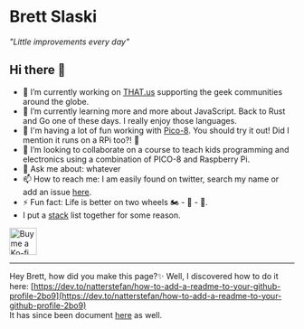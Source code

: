 # Brett Slaski

_"Little improvements every day"_

## Hi there 👋

- 🔭  I’m currently working on [THAT.us](https://that.us) supporting the geek communities around the globe.
- 🌱  I’m currently learning more and more about JavaScript. Back to Rust and Go one of these days. I really enjoy those languages.
- 🚀  I'm having a lot of fun working with [Pico-8](https://www.lexaloffle.com/pico-8.php). You should try it out! Did I mention it runs on a RPi too?! 👾
- 👯  I’m looking to collaborate on a course to teach kids programming and electronics using a combination of PICO-8 and Raspberry Pi.
- 💬  Ask me about: whatever
- 📫  How to reach me: I am easily found on twitter, search my name or add an issue [here](https://github.com/brettski/brettski/issues).
- ⚡  Fun fact: Life is better on two wheels 🏍️ - 🚴 - 🛵.
- I put a [stack](./stacks.md) list together for some reason.

[<img src="https://cdn.ko-fi.com/cdn/kofi4.png" height="48" alt="Buy me a Ko-fi">](https://ko-fi.com/V7V26EBCE)  

---
Hey Brett, how did you make this page?✨ Well, I discovered how to do it here: [https://dev.to/natterstefan/how-to-add-a-readme-to-your-github-profile-2bo9](https://dev.to/natterstefan/how-to-add-a-readme-to-your-github-profile-2bo9)  
It has since been document [here](https://docs.github.com/en/free-pro-team@latest/github/setting-up-and-managing-your-github-profile/managing-your-profile-readme) as well.

<!--
### Languages I have used over my lifetime in order of most resently used

JavaScript/Nodejs, Lua, Zsh/Bash/sh, Golang, C#, SQL, PowerShell, Groovy, C++, LINQ, VBA, Java, Batch, VB Script, Pascal, BASIC

### Languages learned and never really used

Though, can you really `learn` a language if you really don't use it or write something from scratch in it?

Rust, Erlang, Ruby, Python   
_I sure do want to build out some stuff in Rust though!_
-->

<!--
**brettski/brettski** is a ✨ _special_ ✨ repository because its `README.md` (this file) appears on your GitHub profile.

Here are some ideas to get you started:

- 🔭 I’m currently working on ...
- 🌱 I’m currently learning ...
- 👯 I’m looking to collaborate on ...
- 🤔 I’m looking for help with ...
- 💬 Ask me about ...
- 📫 How to reach me: ...
- 😄 Pronouns: ...
- ⚡ Fun fact: ...
-->

